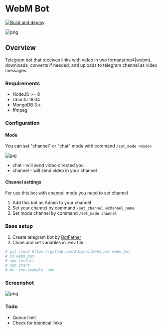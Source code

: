 # WebM Bot
[![Build and deploy](https://github.com/edmand46/webm_bot/actions/workflows/deploy.yml/badge.svg)](https://github.com/edmand46/webm_bot/actions/workflows/deploy.yml)

![png](images/logo.jpg)

## Overview
Telegram bot that receives links with video in two formats(mp4|webm), downloads, converts if needed, and uploads to telegram channel as video messages.
 
### Requirements
* NodeJS >= 8
* Ubuntu 16.04
* MongoDB 3.x
* ffmpeg


### Configuration

#### Mode
You can set "channel" or "chat" mode with command ```/set_mode <mode>```

![jpg](images/example1.jpg)

* chat - will send video directed you
* channel - will send video in your channel


#### Channel settings
For use this bot with channel mode you need to set channel 
1) Add this bot as Admin to your channel
2) Set your channel by command ```/set_channel @channel_name```
3) Set mode channel by command ```/set_mode channel```

### Base setup

1) Create telegram bot by [BotFather](https://telegram.me/botfather)
3) Clone and set variables in .env file
``` bash
# git clone https://github.com/Edisoni/webm_bot webm_bot
# cd webm_bot
# npm install
# npm start
# mv .env-example .env
```


### Screenshot
![png](images/example.png)

### Todo
* Queue limit 
* Check for identical links

